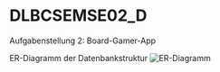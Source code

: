 # DLBCSEMSE02_D
Aufgabenstellung 2: Board-Gamer-App


ER-Diagramm der Datenbankstruktur
![ER-Diagramm](https://github.com/user-attachments/assets/6bae4c9c-d95d-4bfb-a5c8-cc69927c91e6)
